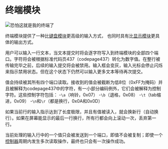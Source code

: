 # 终端模块
![恐怕这就是我的终端了](item:tis3d:terminal_module)

终端模块提供了一种比[键盘模块](keypad_module.md)更高级的输入方式， 也同时具有比[显示模块](display_module.md)更具体的输出方式。

用户可以输入一行文本，当文本提交时将会逐字符写入到终端模块的全部四个端口。字符将会被根据标准代码页437（codepage437）转化为数字值。在整行被传输完毕之前，后续的输入提交将会被禁用。输入框会变灰，输入光标会停止闪烁来指示禁用状态。但在这个状态下仍然可以输入更多文本等待再次提交。

值会持续被其所有四个端口读取。接收到的值会被截断为低8位（0xFF为掩码）并且被解释为codepage437中的字符，有一小部分编码例外，它们会被解释为控制字符。这些控制字符包括：
-`\a`（响铃，0x07）
-`\b`（退格，0x08）
-`\t`（tab缩进，0x09）
-`\n`和`\r`（都是换行，0x0A和0x0D）

如果当前行的输入指示达到了长度极限，并且有值被读入，就会换新行（自动换行）。如果在屏幕能显示的最后一行换行，所有行都会向上滚动一次，丢弃第一行。

当前处理的输入行中的一个值只会被发送到一个端口，即值不会被复制；即使一个[控制器](../block/controller.md)周期内发生多次读取操作，最终也只会有一次操作成功。
